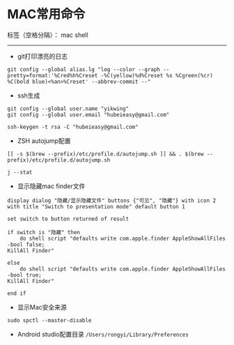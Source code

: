 ﻿# MAC常用命令

标签（空格分隔）： mac shell

---
- git打印漂亮的日志
```
git config --global alias.lg "log --color --graph --pretty=format:'%Cred%h%Creset -%C(yellow)%d%Creset %s %Cgreen(%cr) %C(bold blue)<%an>%Creset' --abbrev-commit --"
```
- ssh生成
```
git config --global user.name "yikwing"
git config --global user.email "hubeieasy@gmail.com"

ssh-keygen -t rsa -C "hubeieasy@gmail.com"
```
- ZSH autojump配置
```
[[ -s $(brew --prefix)/etc/profile.d/autojump.sh ]] && . $(brew --prefix)/etc/profile.d/autojump.sh

j --stat
```
- 显示隐藏mac finder文件
```
display dialog "隐藏/显示隐藏文件" buttons {"可见", "隐藏"} with icon 2 with title "Switch to presentation mode" default button 1

set switch to button returned of result

if switch is "隐藏" then
	do shell script "defaults write com.apple.finder AppleShowAllFiles -bool false;
KillAll Finder"

else
	do shell script "defaults write com.apple.finder AppleShowAllFiles -bool true;
KillAll Finder"

end if
```
- 显示Mac安全来源
```
sudo spctl --master-disable
```
- Android studio配置目录
`/Users/rongyi/Library/Preferences`



